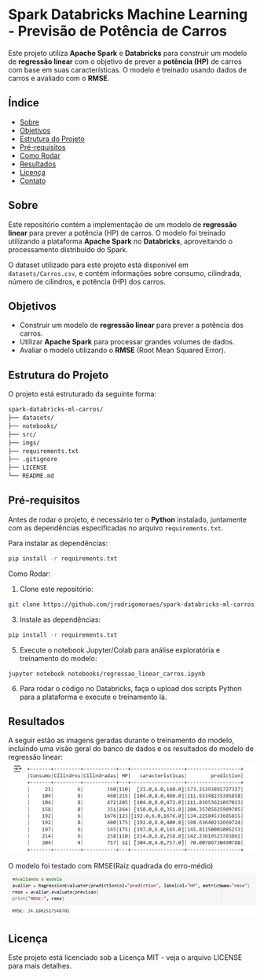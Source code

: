 # Spark Databricks Machine Learning - Previsão de Potência de Carros

Este projeto utiliza **Apache Spark** e **Databricks** para construir um modelo de **regressão linear** com o objetivo de prever a **potência (HP)** de carros com base em suas características. O modelo é treinado usando dados de carros e avaliado com o **RMSE**.

## Índice

- [Sobre](#sobre)
- [Objetivos](#objetivos)
- [Estrutura do Projeto](#estrutura-do-projeto)
- [Pré-requisitos](#pré-requisitos)
- [Como Rodar](#como-rodar)
- [Resultados](#resultados)
- [Licença](#licença)
- [Contato](#contato)

## Sobre

Este repositório contém a implementação de um modelo de **regressão linear** para prever a potência (HP) de carros. O modelo foi treinado utilizando a plataforma **Apache Spark** no **Databricks**, aproveitando o processamento distribuído do Spark.

O dataset utilizado para este projeto está disponível em `datasets/Carros.csv`, e contém informações sobre consumo, cilindrada, número de cilindros, e potência (HP) dos carros.

## Objetivos

- Construir um modelo de **regressão linear** para prever a potência dos carros.
- Utilizar **Apache Spark** para processar grandes volumes de dados.
- Avaliar o modelo utilizando o **RMSE** (Root Mean Squared Error).

## Estrutura do Projeto

O projeto está estruturado da seguinte forma:
```bash
spark-databricks-ml-carros/
├── datasets/
├── notebooks/
├── src/
├── imgs/ 
├── requirements.txt
├── .gitignore
├── LICENSE
└── README.md
```


## Pré-requisitos

Antes de rodar o projeto, é necessário ter o **Python** instalado, juntamente com as dependências especificadas no arquivo `requirements.txt`.

Para instalar as dependências:

```bash
pip install -r requirements.txt
```

Como Rodar:

1. Clone este repositório:
```bash
git clone https://github.com/jrodrigomoraes/spark-databricks-ml-carros.git
```

3. Instale as dependências:
```bash
pip install -r requirements.txt
```


5. Execute o notebook Jupyter/Colab para análise exploratória e treinamento do modelo:
```
jupyter notebook notebooks/regressao_linear_carros.ipynb
```

6. Para rodar o código no Databricks, faça o upload dos scripts Python para a plataforma e execute o treinamento lá.

## Resultados
A seguir estão as imagens geradas durante o treinamento do modelo, incluindo uma visão geral do banco de dados e os resultados do modelo de regressão linear:  
![Resultado da Predição](imgs/PredicaoModelo.jpg)  

O modelo foi testado com RMSE(Raiz quadrada do erro-médio)  
![Resultado](imgs/rmse.jpg)


## Licença
Este projeto está licenciado sob a Licença MIT - veja o arquivo LICENSE para mais detalhes.
